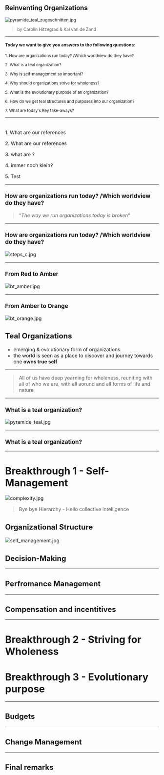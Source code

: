 ## Reinventing Organizations

![pyramide_teal_zugeschnitten.jpg](pyramide_teal_zugeschnitten.jpg)
>by Carolin Hitzegrad & Kai van de Zand
---

#### Today we want to give you answers to the following questions:
<p style="text-align: left;"> <font size="2">1. How are organizations run today? /Which worldview do they have?</font>
<p style="text-align: left;"><font size="2">2. What is a teal organization?</font>  
<p style="text-align: left;"><font size="2">3. Why is self-management so important?</font>
<p style="text-align: left;"><font size="2">4. Why should organizations strive for wholeness?</font>
<p style="text-align: left;"><font size="2">5. What is the evolutionary purpose of an organization?</font>
<p style="text-align: left;"><font size="2">6. How do we get teal structures and purposes into our organization?</font>
<p style="text-align: left;"><font size="2">7. What are today´s Key take-aways?</font>

---
# 
<font size="3">1. What are our references

<font size="3">2. What are our references

<font size="3">3. what are ?

<font size="3">4. immer noch klein?

<font size="3">5. Test


---

### How are organizations run today? /Which worldview do they have?

>"_The way we run organizations today is broken_"

---

### How are organizations run today? /Which worldview do they have?


![steps_c.jpg](steps_c.jpg)<!-- .element height="50%" width="50%" -->

---

### From Red to Amber

![bt_amber.jpg](bt_amber.jpg)

---

### From Amber to Orange

![bt_orange.jpg](bt_orange.jpg)

## Teal Organizations
* emerging & evolutionary form of organizations
* the world is seen as a place to discover and journey towards one **owns true self**

---

>All of us have deep yearning for wholeness, reuniting with all of who we are, with all aorund and all forms of life and nature
---
### What is a teal organization?

![pyramide_teal.jpg](pyramide_teal.jpg)

---
### What is a teal organization?


---

# Breakthrough 1 - Self-Management
![complexity.jpg](complexity.jpg)

> Bye bye Hierarchy - Hello collective intelligence

## Organizational Structure 
![self_management.jpg](self_management.jpg)


## Decision-Making

---

## Perfromance Management

---

## Compensation and incentitives



---

# Breakthrough 2 - Striving for Wholeness


# Breakthrough 3 - Evolutionary purpose

---

## Budgets

---

## Change Management

---

## Final remarks


